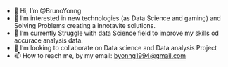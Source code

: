 * 👋 Hi, I’m @BrunoYonng
* 👀 I’m interested in new technologies (as Data Science and gaming) and Solving Problems creating a innotavite solutions. 
* 🌱 I’m currently Struggle with data Science field to improve my skills od accurace analysis data.
* 💞️ I’m looking to collaborate on Data science and Data analysis Project
* 📫 How to reach me, by my email: byonng1994@gmail.com
